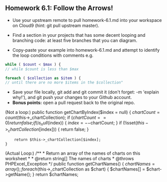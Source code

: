 ## Homework 6.1: Follow the Arrows!

* Use your upstream remote to pull homework-6.1.md into your workspace on Cloud9 (hint: git pull upstream master).
 
* Find a section in your projects that has some decent looping and branching code: at least five branches that you can diagram.
* Copy-paste your example into homework-6.1.md and attempt to identify the loop conditions with comments e.g. 

```php
while ( $count < $max ) {
// while $count is less than $max

foreach ( $collection as $item ) {
// until there are no more $items in the $collection"
```

* Save your file locally, git add and git commit it (don't forget: -m 'explain why!'), and git push your changes to your Github account.
* **Bonus points:** open a pull request back to the original repo.

(Not a loop:)
public function getChartByIndex($index = null)
    {
        $chartCount = count($this->_chartCollection);
        if ($chartCount == 0) {
            return false;
        }
        if (is_null($index)) {
            $index = --$chartCount;
        }
        if (!isset($this->_chartCollection[$index])) {
            return false;
        }

        return $this->_chartCollection[$index];
    }

(Actual Loop:)
    /**
     * Return an array of the names of charts on this worksheet
     *
     * @return string[] The names of charts
     * @throws PHPExcel_Exception
     */
    public function getChartNames()
    {
        $chartNames = array();
        foreach($this->_chartCollection as $chart) {
            $chartNames[] = $chart->getName();
        }
        return $chartNames;